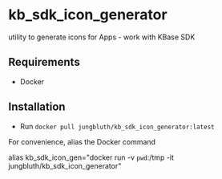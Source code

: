 # kb_sdk_icon_generator
utility to generate icons for Apps - work with KBase SDK

## Requirements
* Docker

## Installation
* Run ```docker pull jungbluth/kb_sdk_icon_generator:latest```

For convenience, alias the Docker command

alias kb_sdk_icon_gen="docker run -v `pwd`:/tmp -it jungbluth/kb_sdk_icon_generator"